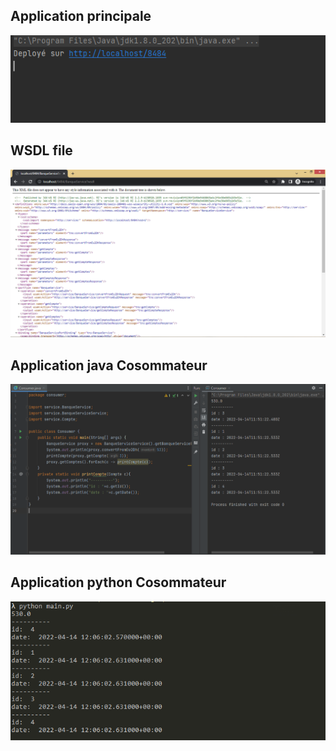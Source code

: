 ## Application principale 

![main](screenshots/main.PNG)

## WSDL file

![wsdl](screenshots/wsdl.PNG)

## Application java Cosommateur

![javaimpl](screenshots/javaimpl.PNG)

## Application python Cosommateur

![pythonimpl](screenshots/pythonimpl.PNG)